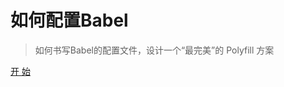 <!--
 * @Desc: 
 * @FilePath: /tutor-babel/docs/_coverpage.md
 * @Author: liujianwei1
 * @Date: 2021-05-14 11:35:46
 * @LastEditors: liujianwei1
 * @Reference Desc: 
-->


# 如何配置Babel

> 如何书写Babel的配置文件，设计一个“最完美”的 Polyfill 方案

[开 始](README.md)